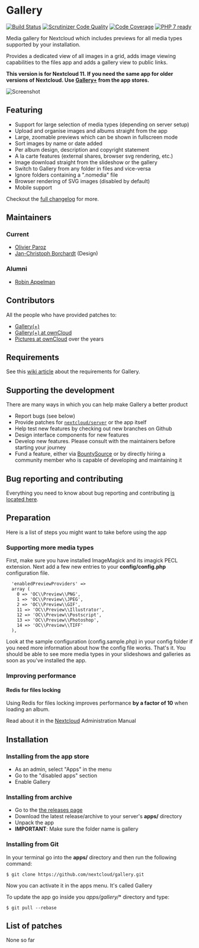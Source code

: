 # Gallery 
[![Build Status](https://travis-ci.org/nextcloud/gallery.svg?branch=master)](https://travis-ci.org/nextcloud/gallery)
[![Scrutinizer Code Quality](https://scrutinizer-ci.com/g/nextcloud/gallery/badges/quality-score.png?b=master)](https://scrutinizer-ci.com/g/nextcloud/gallery/?branch=master)
[![Code Coverage](https://codecov.io/gh/nextcloud/gallery/branch/master/graph/badge.svg)](https://codecov.io/gh/nextcloud/gallery)
[![PHP 7 ready](http://php7ready.timesplinter.ch/nextcloud/gallery/badge.svg)](https://travis-ci.org/nextcloud/gallery)

Media gallery for Nextcloud which includes previews for all media types supported by your installation.

Provides a dedicated view of all images in a grid, adds image viewing capabilities to the files app and adds a gallery view to public links.

**This version is for Nextcloud 11. If you need the same app for older versions of Nextcloud. Use [Gallery+](https://github.com/oparoz/galleryplus) from the app stores.**

![Screenshot](https://raw.githubusercontent.com/nextcloud/gallery/master/build/screenshots/Gallery.jpg)
## Featuring
* Support for large selection of media types (depending on server setup)
* Upload and organise images and albums straight from the app
* Large, zoomable previews which can be shown in fullscreen mode
* Sort images by name or date added
* Per album design, description and copyright statement
* A la carte features (external shares, browser svg rendering, etc.)
* Image download straight from the slideshow or the gallery
* Switch to Gallery from any folder in files and vice-versa
* Ignore folders containing a ".nomedia" file
* Browser rendering of SVG images (disabled by default)
* Mobile support

Checkout the [full changelog](CHANGELOG.md) for more.

## Maintainers

### Current
* [Olivier Paroz](https://github.com/oparoz)
* [Jan-Christoph Borchardt](https://github.com/jancborchardt) (Design)

### Alumni
* [Robin Appelman](https://github.com/icewind1991)

## Contributors

All the people who have provided patches to:
* [Gallery(+)](https://github.com/nextcloud/gallery/pulls?q=is%3Apr+is%3Aclosed)
* [Gallery(+) at ownCloud](https://github.com/owncloud/gallery/pulls?q=is%3Apr+is%3Aclosed)
* [Pictures at ownCloud](https://github.com/owncloud/gallery-old/pulls?q=is%3Apr+is%3Aclosed) over the years

## Requirements

See this [wiki article](https://github.com/nextcloud/gallery/wiki/Requirements) about the requirements for Gallery.

## Supporting the development

There are many ways in which you can help make Gallery a better product

* Report bugs (see below)
* Provide patches for [`nextcloud/server`](https://github.com/nextcloud/server) or the app itself
* Help test new features by checking out new branches on Github
* Design interface components for new features
* Develop new features. Please consult with the maintainers before starting your journey
* Fund a feature, either via [BountySource](https://www.bountysource.com/teams/nextcloud/issues?tracker_ids=9328526,41629711) or by directly hiring a community member who is capable of developing and maintaining it

## Bug reporting and contributing

Everything you need to know about bug reporting and contributing [is located here](https://github.com/nextcloud/gallery/blob/master/CONTRIBUTING.md).

## Preparation
Here is a list of steps you might want to take before using the app

### Supporting more media types
First, make sure you have installed ImageMagick and its imagick PECL extension.
Next add a few new entries to your **config/config.php** configuration file.

```
  'enabledPreviewProviders' =>
  array (
    0 => 'OC\\Preview\\PNG',
    1 => 'OC\\Preview\\JPEG',
    2 => 'OC\\Preview\\GIF',
    11 => 'OC\\Preview\\Illustrator',
    12 => 'OC\\Preview\\Postscript',
    13 => 'OC\\Preview\\Photoshop',
    14 => 'OC\\Preview\\TIFF'
  ),
```

Look at the sample configuration (config.sample.php) in your config folder if you need more information about how the config file works.
That's it. You should be able to see more media types in your slideshows and galleries as soon as you've installed the app.

### Improving performance

#### Redis for files locking

Using Redis for files locking improves performance **by a factor of 10** when loading an album.

Read about it in the [Nextcloud](https://docs.nextcloud.org/server/11/admin_manual/configuration_files/files_locking_transactional.html) Administration Manual

## Installation

### Installing from the app store

* As an admin, select "Apps" in the menu
* Go to the "disabled apps" section
* Enable Gallery

### Installing from archive

* Go to the [the releases page](https://github.com/nextcloud/gallery/releases)
* Download the latest release/archive to your server's **apps/** directory
* Unpack the app
* **IMPORTANT**: Make sure the folder name is gallery

### Installing from Git

In your terminal go into the **apps/** directory and then run the following command:
```
$ git clone https://github.com/nextcloud/gallery.git
```

Now you can activate it in the apps menu. It's called Gallery

To update the app go inside you *apps/gallery/** directory and type:
```
$ git pull --rebase
```

## List of patches

None so far
